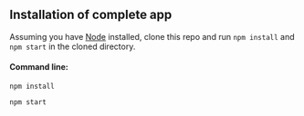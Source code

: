 ## Installation of complete app

Assuming you have [Node](https://nodejs.org/en/) installed, clone this repo and run `npm install` and `npm start` in the cloned directory.

#### Command line:

```
npm install

npm start
```
